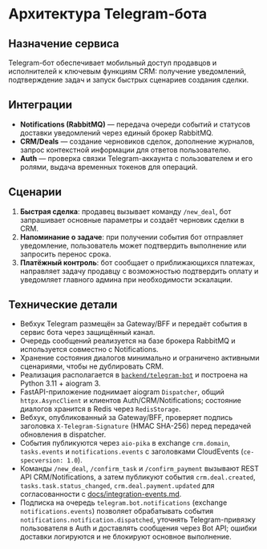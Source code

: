 # Архитектура Telegram-бота

## Назначение сервиса
Telegram-бот обеспечивает мобильный доступ продавцов и исполнителей к ключевым функциям CRM: получение уведомлений, подтверждение задач и запуск быстрых сценариев создания сделки.

## Интеграции
- **Notifications (RabbitMQ)** — передача очереди событий и статусов доставки уведомлений через единый брокер RabbitMQ.
- **CRM/Deals** — создание черновиков сделок, дополнение журналов, запрос контекстной информации для ответов пользователю.
- **Auth** — проверка связки Telegram-аккаунта с пользователем и его ролями, выдача временных токенов для операций.

## Сценарии
1. **Быстрая сделка**: продавец вызывает команду `/new_deal`, бот запрашивает основные параметры и создаёт черновик сделки в CRM.
2. **Напоминание о задаче**: при получении события бот отправляет уведомление, пользователь может подтвердить выполнение или запросить перенос срока.
3. **Платёжный контроль**: бот сообщает о приближающихся платежах, направляет задачу продавцу с возможностью подтвердить оплату и уведомляет главного админа при необходимости эскалации.

## Технические детали
- Вебхук Telegram размещён за Gateway/BFF и передаёт события в сервис бота через защищённый канал.
- Очередь сообщений реализуется на базе брокера RabbitMQ и используется совместно с Notifications.
- Хранение состояния диалогов минимально и ограничено активными сценариями, чтобы не дублировать CRM.
- Реализация располагается в [`backend/telegram-bot`](../../backend/telegram-bot/README.md) и построена на Python 3.11 + aiogram 3.
- FastAPI-приложение поднимает aiogram `Dispatcher`, общий `httpx.AsyncClient` и клиентов Auth/CRM/Notifications; состояние диалогов хранится в Redis через `RedisStorage`.
- Вебхук, опубликованный за Gateway/BFF, проверяет подпись заголовка `X-Telegram-Signature` (HMAC SHA-256) перед передачей обновления в dispatcher.
- События публикуются через `aio-pika` в exchange `crm.domain`, `tasks.events` и `notifications.events` с заголовками CloudEvents (`ce-specversion: 1.0`).
- Команды `/new_deal`, `/confirm_task` и `/confirm_payment` вызывают REST API CRM/Notifications, а затем публикуют события `crm.deal.created`, `tasks.task.status_changed`, `crm.deal.payment.updated` для согласованности с [docs/integration-events.md](integration-events.md).
- Подписка на очередь `telegram.bot.notifications` (exchange `notifications.events`) позволяет обрабатывать события `notifications.notification.dispatched`, уточнять Telegram-привязку пользователя в Auth и доставлять сообщения через Bot API; ошибки доставки логируются и не блокируют основное выполнение.

